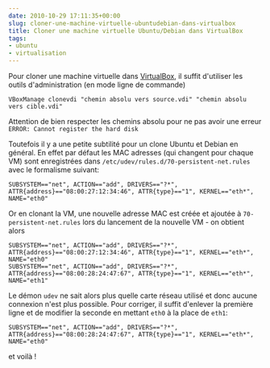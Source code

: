 ```yaml
---
date: 2010-10-29 17:11:35+00:00
slug: cloner-une-machine-virtuelle-ubuntudebian-dans-virtualbox
title: Cloner une machine virtuelle Ubuntu/Debian dans VirtualBox
tags:
- ubuntu
- virtualisation
---
```


Pour cloner une machine virtuelle dans [VirtualBox](http://www.virtualbox.org/), il suffit d'utiliser les outils d'administration (en mode ligne de commande)

	VBoxManage clonevdi "chemin absolu vers source.vdi" "chemin absolu vers cible.vdi"

Attention de bien respecter les chemins absolu pour ne pas avoir une erreur ```ERROR: Cannot register the hard disk```

Toutefois il y a une petite subtilité pour un clone Ubuntu et Debian en général. En effet par défaut les MAC adresses (qui changent pour chaque VM) sont enregistrées dans ```/etc/udev/rules.d/70-persistent-net.rules``` avec le formalisme suivant:


	SUBSYSTEM=="net", ACTION=="add", DRIVERS=="?*", ATTR{address}=="08:00:27:12:34:46", ATTR{type}=="1", KERNEL=="eth*", NAME="eth0"

Or en clonant la VM, une nouvelle adresse MAC est créée et ajoutée à ```70-persistent-net.rules``` lors du lancement de la nouvelle VM - on obtient alors

	SUBSYSTEM=="net", ACTION=="add", DRIVERS=="?*", ATTR{address}=="08:00:27:12:34:46", ATTR{type}=="1", KERNEL=="eth*", NAME="eth0"
	SUBSYSTEM=="net", ACTION=="add", DRIVERS=="?*", ATTR{address}=="08:00:28:24:47:67", ATTR{type}=="1", KERNEL=="eth*", NAME="eth1"

Le démon ```udev``` ne sait alors plus quelle carte réseau utilisé et donc aucune connexion n'est plus possible. Pour corriger, il suffit d'enlever la première ligne et de modifier la seconde en mettant ```eth0``` à la place de ```eth1```:

	SUBSYSTEM=="net", ACTION=="add", DRIVERS=="?*", ATTR{address}=="08:00:28:24:47:67", ATTR{type}=="1", KERNEL=="eth*", NAME="eth0"

et voilà !
